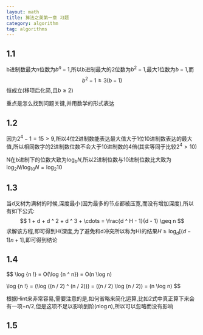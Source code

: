 ```yaml
---
layout: math
title: 算法之美第一章 习题
category: algorithm
tag: algorithms
---
```


## 1.1

b进制数最大n位数为$b ^ n - 1$,所以b进制最大的2位数为$b ^ 2 - 1$,最大1位数为$b - 1$,而
$$
b ^ 2 - 1 \geq 3 (b - 1)
$$
恒成立(移项后化简,且$b \geq 2$)

重点是怎么找到问题关键,并用数学的形式表达

## 1.2

因为$2 ^ 4 - 1 = 15 \gt 9$,所以4位2进制数能表达最大值大于1位10进制数表达的最大值,所以相同数字的2进制数位数不会大于10进制数的4倍(其实等同于比较$2 ^ 4 \gt 10$)

N在b进制下的位数大致为$\log _ b N$,所以2进制位数与10进制位数比大致为$\log _ 2 N / \log _ {10} N = \log _ 2 10$

## 1.3

当d叉树为满树的时候,深度最小(因为最多的节点都被压宽,而没有增加深度),所以有如下公式:
$$
1 + d + d ^ 2 + d ^ 3 + \cdots = \frac{d ^ H - 1}{d - 1} \geq n
$$
求解该方程,即可得到H(深度,为了避免和d冲突所以称为H)的结果$H \geq \log _ d [(d - 1) n + 1]$,即可得到结论

## 1.4

$$
\log {n !} = O(\log {n ^ n}) = O(n \log n)

\log {n !} = (\log ((n / 2) ^ (n / 2))) = ((n / 2) \log (n / 2)) = (n \log n)
$$

根据Hint来非常容易,需要注意的是,如何省略来简化运算,比如2式中真正算下来会有一项$- n / 2$,但是这项不足以影响到阶($n \log n$),所以可以忽略而没有影响

## 1.5


